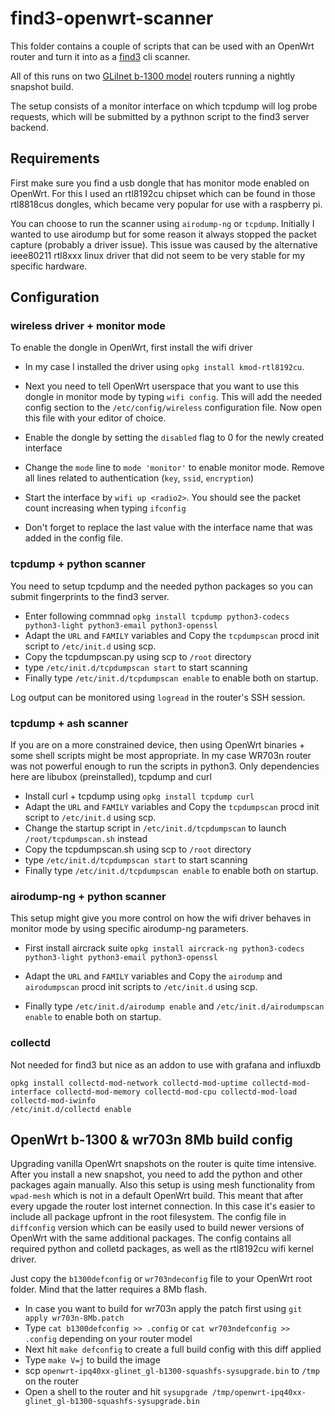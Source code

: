 # find3-openwrt-scanner #
This folder contains a couple of scripts that can be used with an OpenWrt router and turn it into as a [find3](https://www.internalpositioning.com) cli scanner.

All of this runs on two [GLiInet b-1300 model](https://www.gl-inet.com/products/gl-b1300/) routers running a nightly snapshot build.

The setup consists of a monitor interface on which tcpdump will log probe requests, which will be submitted by a pythnon script to the 
find3 server backend.

## Requirements ##

First make sure you find a usb dongle that has monitor mode enabled on OpenWrt. For this I used an rtl8192cu chipset which can be found
in those rtl8818cus dongles, which became very popular for use with a raspberry pi.  

You can choose to run the scanner using `airodump-ng` or `tcpdump`. 
Initially I wanted to use airodump but for some reason it always stopped the packet capture (probably a driver issue). This issue was caused
by the alternative ieee80211 rtl8xxx linux driver that did not seem to be very stable for my specific hardware.

## Configuration ##

### wireless driver + monitor mode ###
To enable the dongle in OpenWrt, first install the wifi driver 

* In my case I installed the driver using `opkg install kmod-rtl8192cu`. 
* Next you need to tell OpenWrt userspace that you want to use this dongle in monitor mode by typing `wifi config`.
This will add the needed config section to the `/etc/config/wireless` configuration file. Now open this file with your editor of choice.

* Enable the dongle by setting the `disabled` flag to 0 for the newly created interface
* Change the `mode` line to `mode 'monitor'` to enable monitor mode. Remove all lines related to authentication (`key`, `ssid`, `encryption`)
* Start the interface by `wifi up <radio2>`. You should see the packet count increasing when typing `ifconfig`
* Don't forget to replace the last value with the interface name that was added in the config file.

### tcpdump + python scanner ###
You need to setup tcpdump and the needed python packages so you can submit fingerprints to the find3 server. 

* Enter following commnad `opkg install tcpdump python3-codecs python3-light python3-email python3-openssl`
* Adapt the `URL` and `FAMILY` variables and Copy the `tcpdumpscan` procd init script to `/etc/init.d` using scp.
* Copy the tcpdumpscan.py using scp to `/root` directory
* type `/etc/init.d/tcpdumpscan start` to start scanning
* Finally type `/etc/init.d/tcpdumpscan enable` to enable both on startup.

Log output can be monitored using `logread` in the router's SSH session.

### tcpdump + ash scanner ###
If you are on a more constrained device, then using OpenWrt binaries + some shell scripts might be most appropriate. In my case WR703n router
was not powerful enough to run the scripts in python3. Only dependencies here are libubox (preinstalled), tcpdump and curl

* Install curl + tcpdump using `opkg install tcpdump curl`
* Adapt the `URL` and `FAMILY` variables and Copy the `tcpdumpscan` procd init script to `/etc/init.d` using scp.
* Change the startup script in `/etc/init.d/tcpdumpscan` to launch `/root/tcpdumpscan.sh` instead
* Copy the tcpdumpscan.sh using scp to `/root` directory
* type `/etc/init.d/tcpdumpscan start` to start scanning
* Finally type `/etc/init.d/tcpdumpscan enable` to enable both on startup.

### airodump-ng + python scanner ###
This setup might give you more control on how the wifi driver behaves in monitor mode by using specific airodump-ng parameters.

* First install aircrack suite `opkg install aircrack-ng python3-codecs python3-light python3-email python3-openssl`
* Adapt the `URL` and `FAMILY` variables and Copy the `airodump` and `airodumpscan` procd init scripts to `/etc/init.d` using scp.

* Finally type `/etc/init.d/airodump enable` and `/etc/init.d/airodumpscan enable` to enable both on startup.

### collectd ###
Not needed for find3 but nice as an addon to use with grafana and influxdb

```
opkg install collectd-mod-network collectd-mod-uptime collectd-mod-interface collectd-mod-memory collectd-mod-cpu collectd-mod-load collectd-mod-iwinfo
/etc/init.d/collectd enable
```

## OpenWrt b-1300 & wr703n 8Mb build config ##
Upgrading vanilla OpenWrt snapshots on the router is quite time intensive. After you install a new snapshot, you need to add the python and other packages again manually.  Also this setup is using mesh functionality from `wpad-mesh` which is not in a default OpenWrt build. This meant that after every upgade the router lost internet connection.  In this case it's easier to include all package upfront in the root filesystem. The config file in `diffconfig` version which can be easily used to build newer versions of OpenWrt with the same additional packages. The config contains all required python and colletd packages, as well as the rtl8192cu wifi kernel driver.

Just copy the `b1300defconfig` or `wr703ndeconfig` file to your OpenWrt root folder. Mind that the latter requires a 8Mb flash.

* In case you want to build for wr703n apply the patch first using `git apply wr703n-8Mb.patch`
* Type `cat b1300defconfig >> .config` or `cat wr703ndefconfig >> .config` depending on your router model
* Next hit `make defconfig` to create a full build config with this diff applied
* Type `make V=j` to build the image 
* scp `openwrt-ipq40xx-glinet_gl-b1300-squashfs-sysupgrade.bin` to `/tmp` on the router
* Open a shell to the router and hit `sysupgrade /tmp/openwrt-ipq40xx-glinet_gl-b1300-squashfs-sysupgrade.bin`

